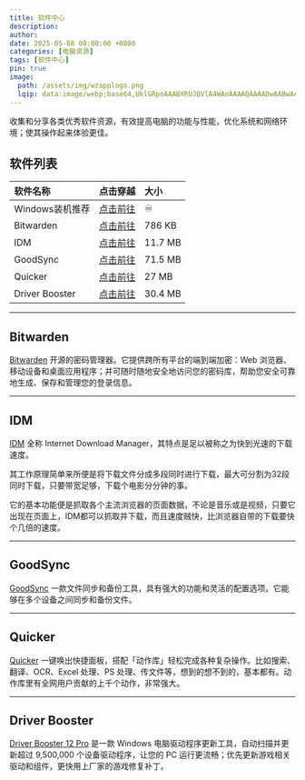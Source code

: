 ```yaml
---
title: 软件中心
description: 
author: 
date: 2025-05-08 08:00:00 +0800
categories: [电脑资源]
tags: [软件中心]
pin: true
image:
  path: /assets/img/wzapplogo.png
  lqip: data:image/webp;base64,UklGRpoAAABXRUJQVlA4WAoAAAAQAAAADwAABwAAQUxQSDIAAAARL0AmbZurmr57yyIiqE8oiG0bejIYEQTgqiDA9vqnsUSI6H+oAERp2HZ65qP/VIAWAFZQOCBCAAAA8AEAnQEqEAAIAAVAfCWkAALp8sF8rgRgAP7o9FDvMCkMde9PK7euH5M1m6VWoDXf2FkP3BqV0ZYbO6NA/VFIAAAA
---
```


收集和分享各类优秀软件资源，有效提高电脑的功能与性能，优化系统和网络环境；使其操作起来体验更佳。

## 软件列表

| 软件名称| 点击穿越 | 大小 |
| :---------| :--- | :--- |
| Windows装机推荐 |  [点击前往](https://bo88888.github.io/posts/Windows%E8%A3%85%E6%9C%BA%E5%BF%85%E5%A4%87%E8%BD%AF%E4%BB%B6/)  | ♾️ |
| Bitwarden |  [点击前往](https://bitwarden.com/)  | 786 KB |
| IDM |  [点击前往](https://internetdownloadmanager.com/)  | 11.7 MB |
| GoodSync |  [点击前往](https://www.goodsync.com/cn)  | 71.5 MB |
| Quicker |  [点击前往](https://getquicker.net)  | 27 MB |
| Driver Booster |  [点击前往](https://dl.lizhi.shop/driver_booster)  | 30.4 MB |

---
## Bitwarden

[Bitwarden](https://bitwarden.com/) 开源的密码管理器。它提供跨所有平台的端到端加密：Web 浏览器、移动设备和桌面应用程序；并可随时随地安全地访问您的密码库，帮助您安全可靠地生成、保存和管理您的登录信息。

---
## IDM

[IDM](https://internetdownloadmanager.com/) 全称 Internet Download Manager，其特点是足以被称之为快到光速的下载速度。

其工作原理简单来所便是将下载文件分成多段同时进行下载，最大可分割为32段同时下载，只要带宽足够，下载个电影分分钟的事。

它的基本功能便是抓取各个主流浏览器的页面数据，不论是音乐或是视频，只要它出现在页面上，IDM都可以抓取并下载，而且速度贼快，比浏览器自带的下载要快个几倍的速度。

---
## GoodSync

[GoodSync](https://www.goodsync.com/cn)  一款文件同步和备份工具，具有强大的功能和灵活的配置选项。它能够在多个设备之间同步和备份文件。

---
## Quicker

[Quicker](https://getquicker.net) 一键唤出快捷面板，搭配「动作库」轻松完成各种复杂操作。比如搜索、翻译、OCR、Excel 处理、PS 处理、传文件等，想到的想不到的，基本都有。动作库里有全网用户贡献的上千个动作，非常强大。

---
## Driver Booster

[Driver Booster 12 Pro](https://www.iobit.com/en/driver-booster.php) 是一款 Windows 电脑驱动程序更新工具，自动扫描并更新超过 9,500,000 个设备驱动程序，让您的 PC 运行更流畅；优先更新游戏相关驱动和组件，更快用上厂家的游戏修复补丁。
